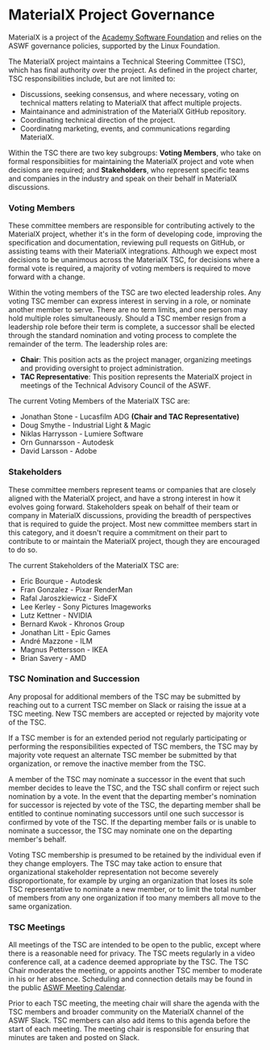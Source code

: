 # MaterialX Project Governance

MaterialX is a project of the
[Academy Software Foundation](https://www.aswf.io/) and relies on the ASWF
governance policies, supported by the Linux Foundation.

The MaterialX project maintains a Technical Steering Committee (TSC), which
has final authority over the project.  As defined in the project charter,
TSC responsibilities include, but are not limited to:

- Discussions, seeking consensus, and where necessary, voting on technical
  matters relating to MaterialX that affect multiple projects.
- Maintainance and administration of the MaterialX GitHub repository.
- Coordinating technical direction of the project.
- Coordinatng marketing, events, and communications regarding MaterialX.

Within the TSC there are two key subgroups: **Voting Members**, who take on
formal responsibiities for maintaining the MaterialX project and vote when
decisions are required; and **Stakeholders**, who represent specific teams and
companies in the industry and speak on their behalf in MaterialX discussions.

### Voting Members

These committee members are responsible for contributing actively to the
MaterialX project, whether it's in the form of developing code, improving the
specification and documentation, reviewing pull requests on GitHub, or
assisting teams with their MaterialX integrations.  Although we expect most
decisions to be unanimous across the MaterialX TSC, for decisions where a
formal vote is required, a majority of voting members is required to move
forward with a change.

Within the voting members of the TSC are two elected leadership roles.  Any
voting TSC member can express interest in serving in a role, or nominate
another member to serve.  There are no term limits, and one person may hold
multiple roles simultaneously.  Should a TSC member resign from a leadership
role before their term is complete, a successor shall be elected through the
standard nomination and voting process to complete the remainder of the term.
The leadership roles are:

- **Chair**: This position acts as the project manager, organizing meetings and
providing oversight to project administration.
- **TAC Representative**: This position represents the MaterialX project in meetings
of the Technical Advisory Council of the ASWF.

The current Voting Members of the MaterialX TSC are:

- Jonathan Stone - Lucasfilm ADG **(Chair and TAC Representative)**
- Doug Smythe - Industrial Light & Magic
- Niklas Harrysson - Lumiere Software
- Orn Gunnarsson - Autodesk
- David Larsson - Adobe

### Stakeholders

These committee members represent teams or companies that are closely aligned
with the MaterialX project, and have a strong interest in how it evolves going
forward.  Stakeholders speak on behalf of their team or company in MaterialX
discussions, providing the breadth of perspectives that is required to guide
the project.  Most new committee members start in this category, and it
doesn't require a commitment on their part to contribute to or maintain the
MaterialX project, though they are encouraged to do so.

The current Stakeholders of the MaterialX TSC are:

- Eric Bourque - Autodesk
- Fran Gonzalez - Pixar RenderMan
- Rafal Jaroszkiewicz - SideFX
- Lee Kerley - Sony Pictures Imageworks
- Lutz Kettner - NVIDIA
- Bernard Kwok - Khronos Group
- Jonathan Litt - Epic Games
- André Mazzone - ILM
- Magnus Pettersson - IKEA
- Brian Savery - AMD

### TSC Nomination and Succession

Any proposal for additional members of the TSC may be submitted by reaching
out to a current TSC member on Slack or raising the issue at a TSC meeting.
New TSC members are accepted or rejected by majority vote of the TSC.

If a TSC member is for an extended period not regularly participating or
performing the responsibilities expected of TSC members, the TSC may by
majority vote request an alternate TSC member be submitted by that
organization, or remove the inactive member from the TSC.

A member of the TSC may nominate a successor in the event that such member
decides to leave the TSC, and the TSC shall confirm or reject such nomination
by a vote.  In the event that the departing member's nomination for successor
is rejected by vote of the TSC, the departing member shall be entitled to
continue nominating successors until one such successor is confirmed by vote
of the TSC.  If the departing member fails or is unable to nominate a
successor, the TSC may nominate one on the departing member's behalf.

Voting TSC membership is presumed to be retained by the individual even if
they change employers.  The TSC may take action to ensure that organizational
stakeholder representation not become severely disproportionate, for example by
urging an organization that loses its sole TSC representative to nominate a
new member, or to limit the total number of members from any one organization
if too many members all move to the same organization.

### TSC Meetings

All meetings of the TSC are intended to be open to the public, except where
there is a reasonable need for privacy.  The TSC meets regularly in a video
conference call, at a cadence deemed appropriate by the TSC.  The TSC Chair
moderates the meeting, or appoints another TSC member to moderate in his or
her absence.  Scheduling and connection details may be found in the public
[ASWF Meeting Calendar](https://www.aswf.io/meeting-calendar/).

Prior to each TSC meeting, the meeting chair will share the agenda with
the TSC members and broader community on the MaterialX channel of the ASWF
Slack.  TSC members can also add items to this agenda before the start of
each meeting.  The meeting chair is responsible for ensuring that minutes
are taken and posted on Slack.
